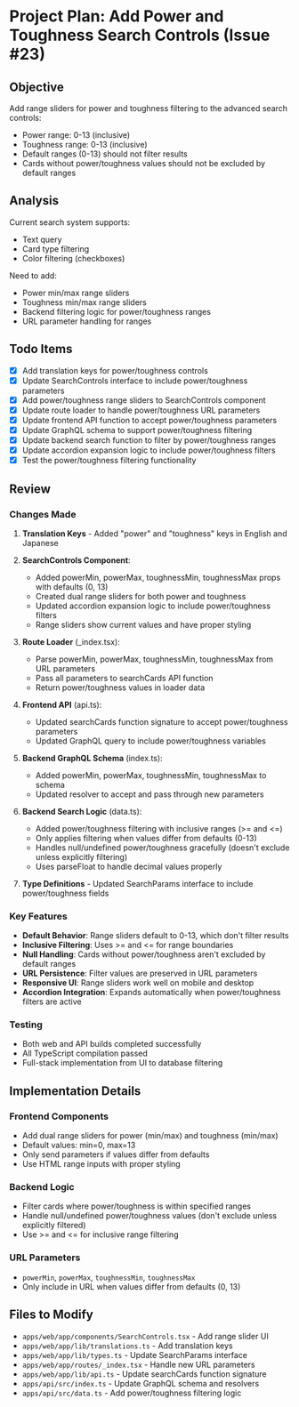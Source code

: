 # Project Plan: Add Power and Toughness Search Controls (Issue #23)

## Objective
Add range sliders for power and toughness filtering to the advanced search controls:
- Power range: 0-13 (inclusive)
- Toughness range: 0-13 (inclusive)  
- Default ranges (0-13) should not filter results
- Cards without power/toughness values should not be excluded by default ranges

## Analysis
Current search system supports:
- Text query
- Card type filtering
- Color filtering (checkboxes)

Need to add:
- Power min/max range sliders
- Toughness min/max range sliders
- Backend filtering logic for power/toughness ranges
- URL parameter handling for ranges

## Todo Items

- [x] Add translation keys for power/toughness controls
- [x] Update SearchControls interface to include power/toughness parameters
- [x] Add power/toughness range sliders to SearchControls component
- [x] Update route loader to handle power/toughness URL parameters
- [x] Update frontend API function to accept power/toughness parameters
- [x] Update GraphQL schema to support power/toughness filtering
- [x] Update backend search function to filter by power/toughness ranges
- [x] Update accordion expansion logic to include power/toughness filters
- [x] Test the power/toughness filtering functionality

## Review

### Changes Made

1. **Translation Keys** - Added "power" and "toughness" keys in English and Japanese

2. **SearchControls Component**:
   - Added powerMin, powerMax, toughnessMin, toughnessMax props with defaults (0, 13)
   - Created dual range sliders for both power and toughness
   - Updated accordion expansion logic to include power/toughness filters
   - Range sliders show current values and have proper styling

3. **Route Loader** (_index.tsx):
   - Parse powerMin, powerMax, toughnessMin, toughnessMax from URL parameters
   - Pass all parameters to searchCards API function
   - Return power/toughness values in loader data

4. **Frontend API** (api.ts):
   - Updated searchCards function signature to accept power/toughness parameters
   - Updated GraphQL query to include power/toughness variables

5. **Backend GraphQL Schema** (index.ts):
   - Added powerMin, powerMax, toughnessMin, toughnessMax to schema
   - Updated resolver to accept and pass through new parameters

6. **Backend Search Logic** (data.ts):
   - Added power/toughness filtering with inclusive ranges (>= and <=)
   - Only applies filtering when values differ from defaults (0-13)
   - Handles null/undefined power/toughness gracefully (doesn't exclude unless explicitly filtering)
   - Uses parseFloat to handle decimal values properly

7. **Type Definitions** - Updated SearchParams interface to include power/toughness fields

### Key Features
- **Default Behavior**: Range sliders default to 0-13, which don't filter results
- **Inclusive Filtering**: Uses >= and <= for range boundaries
- **Null Handling**: Cards without power/toughness aren't excluded by default ranges
- **URL Persistence**: Filter values are preserved in URL parameters
- **Responsive UI**: Range sliders work well on mobile and desktop
- **Accordion Integration**: Expands automatically when power/toughness filters are active

### Testing
- Both web and API builds completed successfully
- All TypeScript compilation passed
- Full-stack implementation from UI to database filtering

## Implementation Details

### Frontend Components
- Add dual range sliders for power (min/max) and toughness (min/max)
- Default values: min=0, max=13
- Only send parameters if values differ from defaults
- Use HTML range inputs with proper styling

### Backend Logic  
- Filter cards where power/toughness is within specified ranges
- Handle null/undefined power/toughness values (don't exclude unless explicitly filtered)
- Use >= and <= for inclusive range filtering

### URL Parameters
- `powerMin`, `powerMax`, `toughnessMin`, `toughnessMax`
- Only include in URL when values differ from defaults (0, 13)

## Files to Modify
- `apps/web/app/components/SearchControls.tsx` - Add range slider UI
- `apps/web/app/lib/translations.ts` - Add translation keys
- `apps/web/app/lib/types.ts` - Update SearchParams interface
- `apps/web/app/routes/_index.tsx` - Handle new URL parameters
- `apps/web/app/lib/api.ts` - Update searchCards function signature
- `apps/api/src/index.ts` - Update GraphQL schema and resolvers
- `apps/api/src/data.ts` - Add power/toughness filtering logic